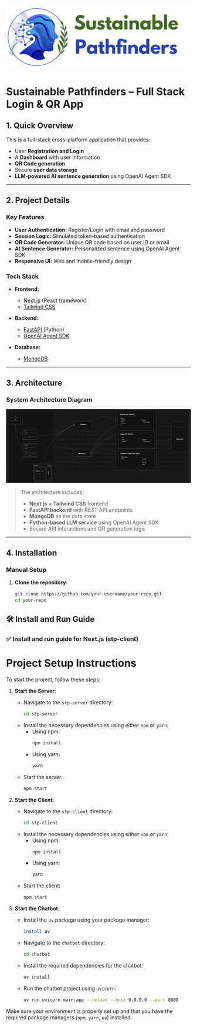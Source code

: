 # ![Sustainable Pathfinders](./logo.jpeg)

# Sustainable Pathfinders – Full Stack Login & QR App

## 1. Quick Overview

This is a full-stack cross-platform application that provides:

- User **Registration and Login**
- A **Dashboard** with user information
- **QR Code generation**
- Secure **user data storage**
- **LLM-powered AI sentence generation** using OpenAI Agent SDK

---

## 2. Project Details

### Key Features

- **User Authentication:** Register/Login with email and password
- **Session Logic:** Simulated token-based authentication
- **QR Code Generator:** Unique QR code based on user ID or email
- **AI Sentence Generator:** Personalized sentence using OpenAI Agent SDK
- **Responsive UI:** Web and mobile-friendly design

### Tech Stack

- **Frontend:**
  - [Next.js](https://nextjs.org/) (React framework)
  - [Tailwind CSS](https://tailwindcss.com/)

- **Backend:**
  - [FastAPI](https://fastapi.tiangolo.com/) (Python)
  - [OpenAI Agent SDK](https://github.com/openai/openagents)

- **Database:**
  - [MongoDB](https://www.mongodb.com/)

<!-- - **DevOps:**
  - Docker & Docker Compose for containerized deployment -->

---

## 3. Architecture

### System Architecture Diagram

![System Architecture](./architecture.png)

> The architecture includes:
> - **Next.js + Tailwind CSS** frontend
> - **FastAPI backend** with REST API endpoints
> - **MongoDB** as the data store
> - **Python-based LLM service** using OpenAI Agent SDK
> - Secure API interactions and QR generation logic

---

## 4. Installation

### Manual Setup

1. **Clone the repository:**

   ```bash
   git clone https://github.com/your-username/your-repo.git
   cd your-repo


## 🛠️ Install and Run Guide

### ✅ Install and run guide for Next.js (stp-client)



# Project Setup Instructions

To start the project, follow these steps:

1. **Start the Server**:
   - Navigate to the `stp-server` directory:
     ```bash
     cd stp-server
     ```
   - Install the necessary dependencies using either `npm` or `yarn`:
     - Using npm:
       ```bash
       npm install
       ```
     - Using yarn:
       ```bash
       yarn
       ```
   - Start the server:
     ```bash
     npm start
     ```

2. **Start the Client**:
   - Navigate to the `stp-client` directory:
     ```bash
     cd stp-client
     ```
   - Install the necessary dependencies using either `npm` or `yarn`:
     - Using npm:
       ```bash
       npm install
       ```
     - Using yarn:
       ```bash
       yarn
       ```
   - Start the client:
     ```bash
     npm start
     ```

3. **Start the Chatbot**:
   - Install the `uv` package using your package manager:
     ```bash
     install uv
     ```
   - Navigate to the `chatbot` directory:
     ```bash
     cd chatbot
     ```
   - Install the required dependencies for the chatbot:
     ```bash
     uv install
     ```
   - Run the chatbot project using `uvicorn`:
     ```bash
     uv run uvicorn main:app --reload --host 0.0.0.0 --port 8000
     ```

Make sure your environment is properly set up and that you have the required package managers (`npm`, `yarn`, `uv`) installed.



